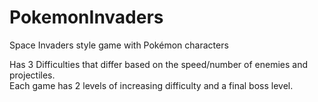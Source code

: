# PokemonInvaders
Space Invaders style game with Pokémon characters

Has 3 Difficulties that differ based on the speed/number of enemies and projectiles.
<br>
Each game has 2 levels of increasing difficulty and a final boss level.
